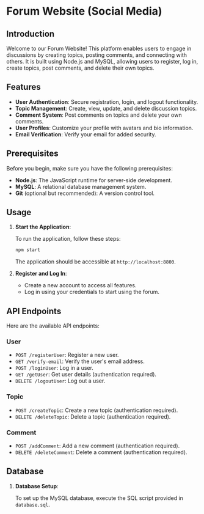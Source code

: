 # Forum Website (Social Media)

## Introduction

Welcome to our Forum Website! This platform enables users to engage in discussions by creating topics, posting comments, and connecting with others. It is built using Node.js and MySQL, allowing users to register, log in, create topics, post comments, and delete their own topics.

## Features

- **User Authentication**: Secure registration, login, and logout functionality.
- **Topic Management**: Create, view, update, and delete discussion topics.
- **Comment System**: Post comments on topics and delete your own comments.
- **User Profiles**: Customize your profile with avatars and bio information.
- **Email Verification**: Verify your email for added security.

## Prerequisites

Before you begin, make sure you have the following prerequisites:

- **Node.js**: The JavaScript runtime for server-side development.
- **MySQL**: A relational database management system.
- **Git** (optional but recommended): A version control tool.

## Usage

1. **Start the Application**:

   To run the application, follow these steps:

   ```bash
   npm start
   ```

   The application should be accessible at `http://localhost:8800`.

2. **Register and Log In**:

   - Create a new account to access all features.
   - Log in using your credentials to start using the forum.

## API Endpoints

Here are the available API endpoints:

### User

- `POST /registerUser`: Register a new user.
- `GET /verify-email`: Verify the user's email address.
- `POST /loginUser`: Log in a user.
- `GET /getUser`: Get user details (authentication required).
- `DELETE /logoutUser`: Log out a user.


### Topic

- `POST /createTopic`: Create a new topic (authentication required).
- `DELETE /deleteTopic`: Delete a topic (authentication required).

### Comment

- `POST /addComment`: Add a new comment (authentication required).
- `DELETE /deleteComment`: Delete a comment (authentication required).

## Database

1. **Database Setup**:

   To set up the MySQL database, execute the SQL script provided in `database.sql`.

